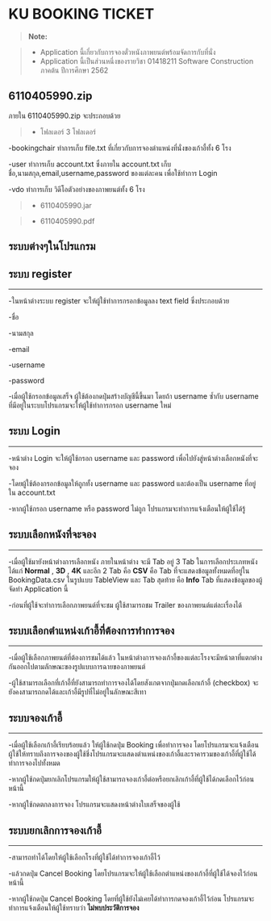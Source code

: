 # KU BOOKING TICKET #
> **Note:**

> - Application นี้เกี่ยวกับการจองตั๋วหนังภาพยนต์พร้อมจัดการกับที่นั่ง
> - Application นี้เป็นส่วนหนึ่งของรายวิชา 01418211 Software Construction ภาคต้น ปีการศึกษา 2562

## 6110405990.zip 


ภายใน 6110405990.zip จะประกอบด้วย 

> - โฟลเดอร์ 3 โฟลเดอร์

-bookingchair ทำการเก็บ file.txt ที่เกี่ยวกับการจองตำแหน่งที่นั่งของเก้าอี้ทั้ง 6 โรง

-user ทำการเก็บ account.txt ซึ่งภายใน account.txt เก็บ ชื่อ,นามสกุล,email,username,password ของแต่ละคน เพื่อใช้ทำการ Login

-vdo ทำการเก็บ วิดีโอตัวอย่างของภาพยนต์ทั้ง 6 โรง

> - 6110405990.jar

> - 6110405990.pdf

**ระบบต่างๆในโปรแกรม**
-------------
 ## **ระบบ register** 
 ______

-ในหน้าต่างระบบ register จะให้ผู้ใช้ทำการกรอกข้อมูลลง text field ซึ่งประกอบด้วย

-ชื่อ

-นามสกุล

-email

-username

-password

-เมื่อผู้ใช้กรอกข้อมูลเสร็จ ผู้ใช้ต้องกดปุ่มสร้างบัญชีนี้ขึ้นมา โดยถ้า username ซ้ำกับ username ที่มีอยู่ในระบบโปรแกรมจะให้ผู้ใช้ทำการกรอก username ใหม่

 ## **ระบบ Login**
 ______

 -หน้าต่าง Login จะให้ผู้ใช้กรอก username และ password เพื่อไปยังสู่หน้าต่างเลือกหนังที่จะจอง 
 
 -โดยผู้ใช้ต้องกรอกข้อมูลให้ถูกทั้ง username และ password และต้องเป็น username ที่อยู่ใน account.txt 

 -หากผู้ใช้กรอก username หรือ password ไม่ถูก โปรแกรมจะทำการแจ้งเตือนให้ผู้ใช้ได้รู้

  ## **ระบบเลือกหนังที่จะจอง**
 ______

 -เมื่อผู้ใช้มายังหน้าต่างการเลือกหนัง ภายในหน้าต่าง จะมี Tab อยู่ 3 Tab ในการเลือกประเภทหนัง ได้แก่ **Normal** , **3D** , **4K** 
 และอีก 2 Tab คือ **CSV** คือ Tab ที่จะแสดงข้อมูลทั้งหมดที่อยู่ใน BookingData.csv ในรูปแบบ TableView และ Tab สุดท้าย คือ **Info** Tab ที่แสดงข้อมูลของผู้จัดทำ Application นี้

 -ก่อนที่ผู้ใช้จะทำการเลือกภาพยนต์ที่จะชม ผู้ใช้สามารถชม Trailer ของภาพยนต์แต่ละเรื่องได้

  ## **ระบบเลือกตำแหน่งเก้าอี้ที่ต้องการทำการจอง**
 ______

 -เมื่อผู้ใช้เลือกภาพยนต์ที่ต้องการชมได้แล้ว ในหน้าต่างการจองเก้าอี้ของแต่ละโรงจะมีหน้าตาที่แตกต่างกันออกไปตามลักษณะของรูปแบบการฉายของภาพยนต์
 
 -ผู้ใช้สามารถเลือกที่เก้าอี้ที่ยังสามารถทำการจองได้โดยสังเกตจากปุ่มกดเลือกเก้าอี้ (checkbox) จะยังคงสามารถกดได้และเก้าอี้มีรูปที่ไม่อยู่ในลักษณะสีเทา


   ## **ระบบจองเก้าอี้**
 ______
 -เมื่อผู้ใช้เลือกเก้าอี้เรียบร้อยแล้ว ให้ผู้ใช้กดปุ่ม Booking เพื่อทำการจอง โดยโปรแกรมจะแจ้งเตือนผู้ใช้ให้ทราบถึงการจองของผู้ใช้ชึ่งโปรแกรมจะแสดงตำแหน่งของเก้าอี้และราคารวมของเก้าอี้ที่ผู้ใช้ได้ทำการจองไปทั้งหมด

 -หากผู้ใช้กดปุ่มยกเลิกโปรแกรมให้ผู้ใช้สามารถจองเก้าอี้ต่อหรือยกเลิกเก้าอี้ที่ผู้ใช้ได้กดเลือกไว้ก่อนหน้านี้

 -หากผู้ใช้กดตกลงการจอง โปรแกรมจะแสดงหน้าต่างใบเสร็จของผู้ใช้

 
   ## **ระบบยกเลิกการจองเก้าอี้**
 ______

 -สามารถทำได้โดยให้ผู้ใช้เลือกโรงที่ผู้ใช้ได้ทำการจองเก้าอี้ไว้

 -แล้วกดปุ่ม Cancel Booking โดยโปรแกรมจะให้ผู้ใช้เลือกตำแหน่งของเก้าอี้ที่ผู้ใช้ได้จองไว้ก่อนหน้านี้

 -หากผู้ใช้กดปุ่ม Cancel Booking โดยที่ผู้ใช้ยังไม่เคยได้ทำการกดจองเก้าอี้ไว้ก่อน โปรแกรมจะทำการแจ้งเตือนให้ผู้ใช้ทราบว่า **ไม่พบประวัติการจอง** 